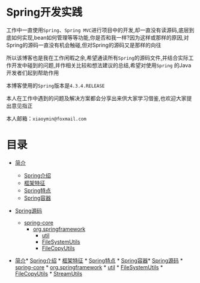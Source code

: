 # Spring开发实践


工作中一直使用`Spring`、`Spring MVC`进行项目中的开发,却一直没有读源码,底层到底如何实现,bean如何管理等等功能,你是否和我一样?因为这样或那样的原因,对Spring的源码一直没有机会触碰,但对Spring的源码又是那样的向往

所以该博客也是我在工作闲暇之余,希望通读所有`Spring`的源码文件,并结合实际工作开发中碰到的问题,并作相关比较和想法建议的总结,希望对使用`Spring` 的Java开发者们起到帮助作用


本博客使用的`Spring`版本是`4.3.4.RELEASE`


本人在工作中遇到的问题及解决方案都会分享出来供大家学习借鉴,也欢迎大家提出意见指正


本人邮箱：`xiaoymin@foxmail.com`



# 目录
* [简介](README.md)
    * [Spring介绍](springdescription.md)    
    * [框架特征](kjtz.md)    
    * [Spring特点](springtd.md)    
    * [Spring容器](springrq.md)
* [Spring源码](springyms.md)
    * [spring-core](chapter1.md)    
       * [org.springframework](orgspringframework.md)        
           * [util](util.md)            
            * [FileSystemUtils](filesystemutils.md)            
            * [FileCopyUtils](filecopyutils.md)

* [简介](README.md)* [Spring介绍](springdescription.md)    * [框架特征](kjtz.md)    * [Spring特点](springtd.md)    * [Spring容器](springrq.md)* [Spring源码](springyms.md)    * [spring-core](chapter1.md)        * [org.springframework](orgspringframework.md)            * [util](util.md)                * [FileSystemUtils](filesystemutils.md)                * [FileCopyUtils](filecopyutils.md)                * [StreamUtils](streamutils.md)





